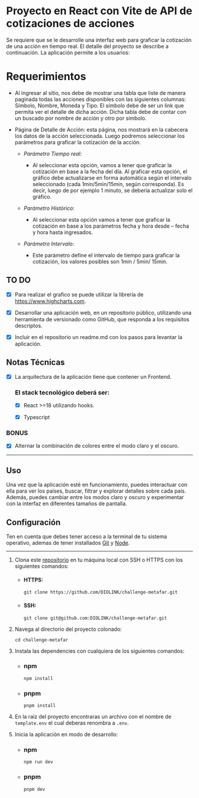 # Proyecto en React con Vite de API de cotizaciones de acciones

Se requiere que se le desarrolle una interfaz web para graficar la cotización de una acción en tiempo real. El detalle del proyecto se describe a continuación. La aplicación permite a los usuarios:

# Requerimientos
- Al ingresar al sitio, nos debe de mostrar una tabla que liste de manera paginada todas las acciones disponibles con las siguientes columnas: Símbolo, Nombre, Moneda y Tipo. El símbolo debe de ser un link que permita ver el detalle de dicha acción. Dicha tabla debe de contar con un buscado por nombre de acción y otro por símbolo.
  
- Página de Detalle de Acción: esta página, nos mostrará en la cabecera los datos de la acción seleccionada. Luego podremos seleccionar los parámetros para graficar la cotización de la acción.

  - *Parámetro Tiempo real*: 
    - Al seleccionar esta opción, vamos a tener que graficar la cotización en base a la fecha del día. Al graficar esta opción, el gráfico debe actualizarse en forma automática según el intervalo seleccionado (cada 1min/5min/15min, según corresponda). Es decir, luego de por ejemplo 1 minuto, se debería actualizar solo el gráfico.

  - *Parámetro Histórico*:
    - Al seleccionar esta opción vamos a tener que graficar la cotización en base a los parámetros fecha y hora desde – fecha y hora hasta ingresados.
  
  - *Parámetro Intervalo*: 
    - Este parámetro define el intervalo de tiempo para graficar la cotización, los valores posibles son 1min / 5min/ 15min.

## TO DO
- [X] Para realizar el grafico se puede utilizar la librería de https://www.highcharts.com.
  
- [X] Desarrollar una aplicación web, en un repositorio público, utilizando una herramienta de versionado como GitHub, que responda a los requisitos descriptos.
  
- [X] Incluir en el repositorio un readme.md con los pasos para levantar la aplicación.
  
## Notas Técnicas
- [X] La arquitectura de la aplicación tiene que contener un Frontend.
  
   ### El stack tecnológico deberá ser:
    - [X]  React >=18 utilizando hooks.
    - [X]  Typescript
  

### BONUS 
- [X] Alternar la combinación de colores entre el modo claro y el oscuro.
---

## Uso
Una vez que la aplicación esté en funcionamiento, puedes interactuar con ella para ver los países, buscar, filtrar y explorar detalles sobre cada país. Además, puedes cambiar entre los modos claro y oscuro y experimentar con la interfaz en diferentes tamaños de pantalla.

## Configuración

Ten en cuenta que debes tener acceso a la terminal de tu sistema operativo, ademas de tener installados [Git](https://git-scm.com/downloads) y [Node](https://nodejs.org/es/download).

---

1. Clona este [repositorio](https://github.com/DIOLINK/challenge-metafar) en tu máquina local con SSH o HTTPS con los siguientes comandos:

   - #### HTTPS:
      ```shell
      git clone https://github.com/DIOLINK/challenge-metafar.git
      ```

   - #### SSH:
      ```shell
      git clone git@github.com:DIOLINK/challenge-metafar.git
      ```

2. Navega al directorio del proyecto colonado:
    ```shell
   cd challenge-metafar
   ```

3. Instala las dependencies con cualquiera de los siguientes comandos:

   - ### npm
      ```shell
      npm install
      ```

   - ### pnpm
      ```shell
      pnpm install
      ```

4. En la raiz del proyecto encontraras un archivo con el nombre de `template.env` el cual deberas renombra a `.env`.
   
5. Inicia la aplicación en modo de desarrollo:
       
      - ### npm
        ```shell
        npm run dev
        ```

      - ### pnpm
        ```shell
        pnpm dev
        ```
